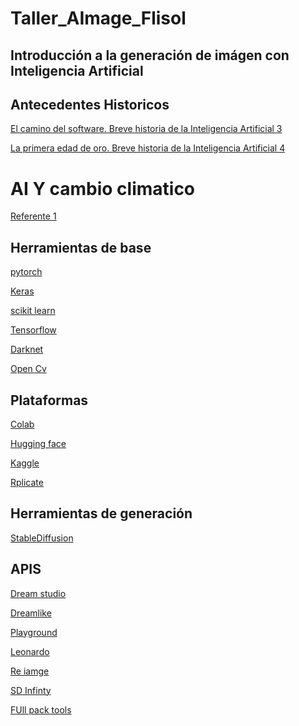 # Taller_AImage_Flisol



## Introducción a la generación de imágen con Inteligencia Artificial 



## Antecedentes Historicos

[El camino del software. Breve historia de la Inteligencia Artificial 3](https://www.linuxadictos.com/el-camino-del-software-breve-historia-de-la-inteligencia-artificial-3.html)

[La primera edad de oro. Breve historia de la Inteligencia Artificial 4](https://www.linuxadictos.com/la-primera-edad-de-oro-breve-historia-de-la-inteligencia-artificial-4.html)


# AI Y cambio climatico 

[Referente 1](https://www.biodiversidadla.org/Recomendamos/Inteligencia-artificial-aumenta-el-caos-climatico)

## Herramientas de base 

[pytorch](https://pytorch.org/)

[Keras](https://keras.io/)

[scikit learn](https://scikit-learn.org/stable/)

[Tensorflow](https://www.tensorflow.org/)

[Darknet](https://pjreddie.com/darknet/)

[Open Cv](https://opencv.org/)


## Plataformas 

[Colab]()

[Hugging face](https://huggingface.co/)

[Kaggle](https://www.kaggle.com/)

[Rplicate](https://replicate.com/)


## Herramientas de generación 

[StableDiffusion](https://stability.ai/)


## APIS

[Dream studio](https://beta.dreamstudio.ai/)

[Dreamlike]()

[Playground]()

[Leonardo]()


[Re iamge](https://clipdrop.co/stable-diffusion-reimagine)

[SD Infinty](https://huggingface.co/spaces/lnyan/stablediffusion-infinity)

[FUll pack tools](https://github.com/steven2358/awesome-generative-ai#image)








